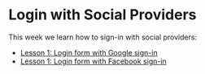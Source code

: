 # Login with Social Providers

This week we learn how to sign-in with social providers:

- [Lesson 1: Login form with Google sign-in](lesson_01_login_form_with_google)
- [Lesson 1: Login form with Facebook sign-in](lesson_02_login_form_with_facebook)